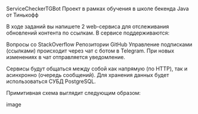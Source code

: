 ServiceCheckerTGBot
Проект в рамках обучения в школе бекенда Java от Тинькофф

В ходе заданий вы напишете 2 web-сервиса для отслеживания обновлений контента по ссылкам. В сервисе поддерживаются:

Вопросы со StackOverflow Репозитории GitHub Управление подписками (ссылками) происходит через чат с ботом в Telegram. При новых изменениях в чат отправляется уведомление.

Сервисы будут общаться между собой как напрямую (по HTTP), так и асинхронно (очередь сообщений). Для хранения данных будет использоваться СУБД PostgreSQL.

Примитивная схема выглядит следующим образом:

image
